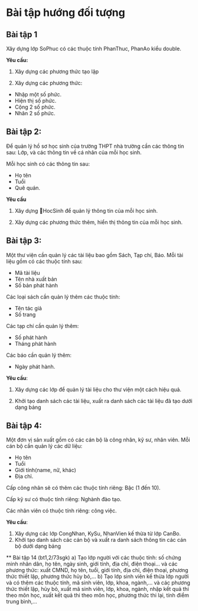 # Bài tập hướng đối tượng

## Bài tập 1
Xây dựng lớp SoPhuc có các thuộc tính PhanThuc, PhanAo kiểu double.

**Yêu cầu:**

1. Xây dựng các phương thức tạo lập

2. Xây dựng các phương thức:
* Nhập một số phức.
* Hiện thị số phức.
* Cộng 2 số phức.
* Nhân 2 số phức.

## Bài tập 2:
Để quản lý hồ sơ học sinh của trường THPT nhà trường cần các thông tin sau: Lớp,  và các thông tin về cá nhân của mỗi học sinh.

Mỗi học sinh có các thông tin sau:
* Họ tên
* Tuổi
* Quê quán.

**Yêu cầu**

1. Xây dựng HocSinh để quản lý thông tin của mỗi học sinh.

2. Xây dựng các phương thức thêm, hiển thị thông tin của mỗi học sinh.

## Bài tập 3:

Một thư viện cần quản lý các tài liệu bao gồm Sách, Tạp chí, Báo. Mỗi tài liệu gồm có các thuộc tính sau:

* Mã tài liệu
* Tên nhà xuất bản
* Số bản phát hành

Các loại sách cần quản lý thêm các thuộc tính:
* Tên tác giả
* Số trang

Các tạp chí cần quản lý thêm:
* Số phát hành
* Tháng phát hành

Các báo cần quản lý thêm:
* Ngày phát hành.

**Yêu cầu**:

1. Xây dựng các lớp để quản lý tài liệu cho thư viện một cách hiệu quả.

2. Khởi tạo danh sách các tài liệu, xuất ra danh sách các tài liệu đã tạo dưới dạng bảng

## Bài tập 4:

Một đơn vị sản xuất gồm có các cán bộ là công nhân, kỹ sư, nhân viên. Mỗi cán bộ cần quản lý các dữ liệu:
* Họ tên
* Tuổi
* Giới tính(name, nữ, khác)
* Địa chỉ.

Cấp công nhân sẽ có thêm các thuộc tính riêng: Bậc (1 đến 10).

Cấp kỹ sư có thuộc tính riêng: Nghành đào tạo.

Các nhân viên có thuộc tính riêng: công việc.

**Yêu cầu**:
1. Xây dựng các lớp CongNhan, KySu, NhanVien kế thừa từ lớp CanBo.
2. Khởi tạo danh sách các cán bộ và xuất ra danh sách thông tin các cán bộ dưới dạng bảng


** Bài tập 14 (bt1,2/73sgk) 
a)	Tạo lớp người với các thuộc tính: số chứng minh nhân dân, họ tên, ngày sinh, giới tính, địa chỉ, điện thoại… và các phương thức: xuất CMND, họ tên, tuổi, giới tính, địa chỉ, điện thoại, phương thức thiết lập, phương thức hủy bỏ,…
b)	Tạo lớp sinh viên kế thừa lớp người và có thêm các thuộc tính, mã sinh viên, lớp, khoa, ngành,… và các phương thức thiết lập, hủy bỏ, xuất mã sinh viên, lớp, khoa, ngành, nhập kết quả thi theo môn học, xuất kết quả thi theo môn học, phương thức thi lại, tính điểm trung bình,…
